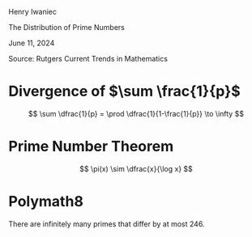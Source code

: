 <link href="../../whirlwind.css" rel="stylesheet">

<whirlheader>
    <p>Henry Iwaniec</p>
    <p>The Distribution of Prime Numbers</p>
    <p>June 11, 2024</p>
</whirlheader>

Source: Rutgers Current Trends in Mathematics

# Divergence of $\sum \frac{1}{p}$

<lemma>

$$
    \sum \dfrac{1}{p} = \prod \dfrac{1}{1-\frac{1}{p}} \to \infty
$$

</lemma>

# Prime Number Theorem

<theorem>

$$
    \pi(x) \sim \dfrac{x}{\log x}
$$

</theorem>

# Polymath8

<theorem>

There are infinitely many primes that differ by at most 246.

</theorem>